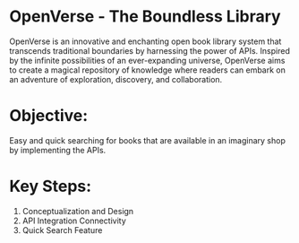 # OpenVerse - The Boundless Library

OpenVerse is an innovative and enchanting open book library system that transcends traditional boundaries by harnessing the power of APIs. 
Inspired by the infinite possibilities of an ever-expanding universe, OpenVerse aims to create a magical repository of knowledge where readers can embark on an adventure of exploration, discovery, and collaboration.

# Objective:

Easy and quick searching for books that are available in an imaginary shop by implementing the APIs.

# Key Steps:

1. Conceptualization and Design
2. API Integration Connectivity
3. Quick Search Feature
